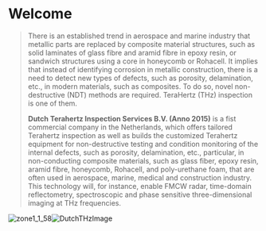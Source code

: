  
# Welcome

>There is an established trend in aerospace and marine industry that metallic parts are replaced by composite material structures, such as solid laminates of glass fibre and aramid fibre in epoxy resin, or sandwich structures using a core in honeycomb or Rohacell. It implies that instead of identifying corrosion in metallic construction, there is a need to detect new types of defects, such as porosity, delamination, etc., in modern materials, such as composites. To do so, novel non-destructive (NDT) methods are required. TeraHertz (THz) inspection is one of them.
> 
> **Dutch Terahertz Inspection Services B.V. (Anno 2015)** is a fist commercial company in the Netherlands, which offers tailored Terahertz inspection as well as builds the customized Terahertz equipment for non-destructive testing and condition monitoring of the internal defects, such as porosity, delamination, etc., particular, in non-conducting composite materials, such as glass fiber, epoxy resin, aramid fibre, honeycomb, Rohacell, and poly-urethane foam, that are often used in aerospace, marine, medical and construction industry. This technology will, for instance, enable FMCW radar, time-domain reflectometry, spectroscopic and phase sensitive three-dimensional imaging at THz frequencies. 


![zone1_1_58](https://user-images.githubusercontent.com/113699308/190717278-7e2a7530-10a6-414f-9f38-24193cf775dc.jpg)![DutchTHzImage](https://user-images.githubusercontent.com/113699308/190717740-a6b49363-8dff-47a0-9364-09d74d0ef831.png)
